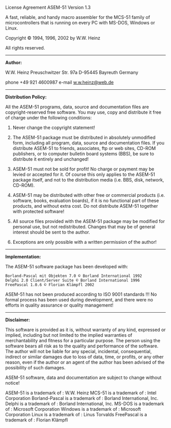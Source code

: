 
License Agreement
ASEM-51
Version 1.3

A fast, reliable, and handy macro assembler for the MCS-51 family of microcontrollers that is running on every PC with MS-DOS, Windows or Linux.

Copyright © 1994, 1996, 2002   by   W.W. Heinz

All rights reserved.

---

__Author:__

W.W. Heinz
Preuschwitzer Str. 97a
D-95445 Bayreuth
Germany
 
phone    +49 921 4600987
e-mail    w.w.heinz@web.de

---
	
__Distribution Policy:__

All the ASEM-51 programs, data, source and documentation files are copyright-reserved free software. You may use, copy and distribute it free of charge under the following conditions:

1. Never change the copyright statement!
     
2. The ASEM-51 package must be distributed in absolutely unmodified form, including all program, data, source and documentation files. If you distribute ASEM-51 to friends, associates, ftp or web sites, CD-ROM publishers, or to computer bulletin board systems (BBS), be sure to distribute it entirely and unchanged!
     
3. ASEM-51 must not be sold for profit! No charge or payment may be levied or accepted for it. Of course this only applies to the ASEM-51 package itself, and not to the distribution media (i.e. BBS, disk, network, CD-ROM).
     
4. ASEM-51 may be distributed with other free or commercial products (i.e. software, books, evaluation boards), if it is no functional part of these products, and without extra cost. Do not distribute ASEM-51 together with protected software!
     
5. All source files provided with the ASEM-51 package may be modified for personal use, but not redistributed. Changes that may be of general interest should be sent to the author.
     
6. Exceptions are only possible with a written permission of the author!

---

__Implementation:__

The ASEM-51 software package has been developed with:

    Borland-Pascal mit Objekten 7.0 © Borland International 1992
    Delphi 2.0 Client/Server Suite © Borland International 1996
    FreePascal 1.0.6 © Florian Klämpfl 2002 

ASEM-51 has not been produced according to ISO 9001 standards !!!
No formal process has been used during development, and there were no efforts in quality assurance or quality management!

---

__Disclaimer:__

This software is provided as it is, without warranty of any kind, expressed or implied, including but not limited to the implied warranties of merchantability and fitness for a particular purpose. The person using the software bears all risk as to the quality and performance of the software. The author will not be liable for any special, incidental, consequential, indirect or similar damages due to loss of data, time, or profits, or any other reason, even if the author or an agent of the author has been advised of the possibility of such damages.

ASEM-51 software, data and documentation are subject to change without notice!

ASEM-51	is a trademark of :  	W.W. Heinz
MCS-51	is a trademark of :	Intel Corporation
Borland-Pascal  	is a trademark of :	Borland International, Inc.
Delphi	is a trademark of :	Borland International, Inc.
MS-DOS	is a trademark of :	Microsoft Corporation
Windows	is a trademark of :	Microsoft Corporation
Linux	is a trademark of :	Linus Torvalds
FreePascal	is a trademark of :	Florian Klämpfl


